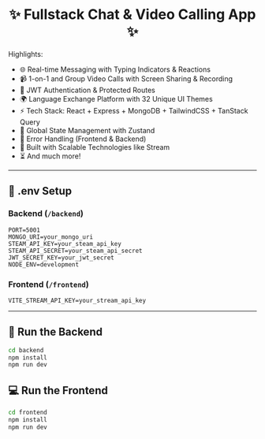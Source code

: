 <h1 align="center">✨ Fullstack Chat & Video Calling App ✨</h1>
Highlights:

- 🌐 Real-time Messaging with Typing Indicators & Reactions
- 📹 1-on-1 and Group Video Calls with Screen Sharing & Recording
- 🔐 JWT Authentication & Protected Routes
- 🌍 Language Exchange Platform with 32 Unique UI Themes
- ⚡ Tech Stack: React + Express + MongoDB + TailwindCSS + TanStack Query
- 🧠 Global State Management with Zustand
- 🚨 Error Handling (Frontend & Backend)
- 🎯 Built with Scalable Technologies like Stream
- ⏳ And much more!

---

## 🧪 .env Setup

### Backend (`/backend`)

```
PORT=5001
MONGO_URI=your_mongo_uri
STEAM_API_KEY=your_steam_api_key
STEAM_API_SECRET=your_steam_api_secret
JWT_SECRET_KEY=your_jwt_secret
NODE_ENV=development
```
### Frontend (`/frontend`)

```
VITE_STREAM_API_KEY=your_stream_api_key
```

---
## 🔧 Run the Backend

```bash
cd backend
npm install
npm run dev
```

## 💻 Run the Frontend

```bash
cd frontend
npm install
npm run dev
```

